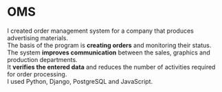 # OMS
I created order management system for a company that produces advertising materials.\
The basis of the program is **creating orders** and monitoring their status.\
The system **improves communication** between the sales, graphics and production departments.\
It **verifies the entered data** and reduces the number of activities required for order processing.\
I used Python, Django, PostgreSQL and JavaScript.
